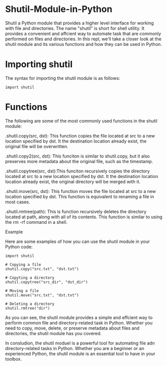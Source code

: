# Shutil-Module-in-Python
Shutil a Python module that provides a higher level interface for working with file and directories. The name "shutil" is short for shell utility. It provides a convenient and affcient way to automate task that are commonly performed on files and directories. In this repl, we'll take a closer look at the shutil module and its various functions and how they can be used in Python.

# Importing shutil
The syntax for importing the shutil module is as follows:

    import shutil

# Functions
The following are some of the most commonly used functions in the shutil module:

.shutil.copy(src, dst): This function copies the file located at src to a new location specified by dst. It the destination location already exist, the original file will be overwritten. 

.shutil.copy2(src, dst): This funciton is similar to shutil.copy, but it also preserves more metadata about the original file, such as the timestamp.

.shutil.copytree(src, dst):This funciton recursively copies the directory located at src to a new location specified by dst. It the destination location location already exist, the original directory will be merged with it.

.shutil.move(src, dst): This function moves the file located at src to a new location specified by dst. This function is equivalent to renaming a file in most cases.

.shutil.rmtree(path): This is function recursively deletes the directory located at path, along with all of its contents. This function is similar to using the rm -rf command in a shell.

Example

Here are some examples of how you can use the shutil module in your Python code:

    import shutil

    # Copying a file 
    shutil.copy("src.txt", "dst.txt")

    # Copyting a directory
    shutil.copytree("src_dir", "dst_dir")

    # Moving a file 
    shutil.move("src.txt", "dst.txt")

    # Deleting a directory
    shutil.rmtree("dir")

As you can see, the shutil module provides a simple and effcient way to perform common file and directory-related task in Python. Whether you need to copy, move, delete, or preserve metadata about files and directories, the shutil module has you covered.

In consludion, the shutil moduel is a powerful tool for automating file adn directory-related tasks in Python. Whether you are a beginner or an experienced Python, the shutil module is an essential tool to have in your toolbox.


